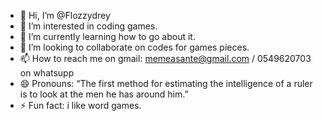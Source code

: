 - 👋 Hi, I’m @Flozzydrey
- 👀 I’m interested in coding games.
- 🌱 I’m currently learning how to go about it.
- 💞️ I’m looking to collaborate on codes for games pieces.
- 📫 How to reach me on gmail: memeasante@gmail.com / 0549620703 on whatsupp
- 😄 Pronouns: “The first method for estimating the intelligence of a ruler is to look at the men he has around him.”
- ⚡ Fun fact: i like word games.

<!---
Flozzydrey/Flozzydrey is a ✨ special ✨ repository because its `README.md` (this file) appears on your GitHub profile.
You can click the Preview link to take a look at your changes.
--->
